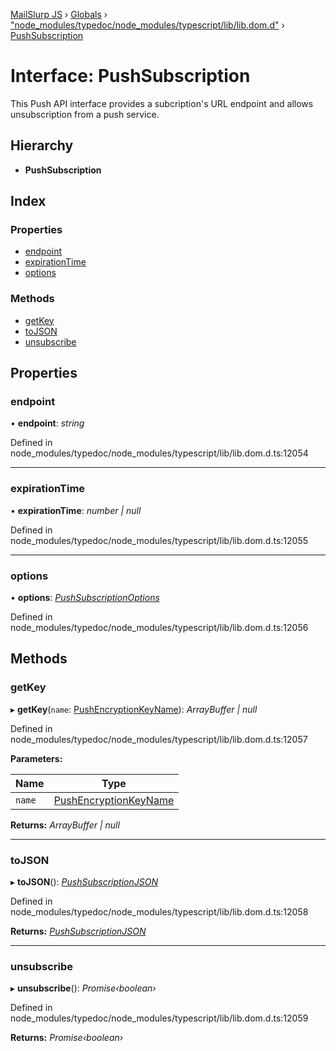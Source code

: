 [MailSlurp JS](../README.md) › [Globals](../globals.md) › ["node_modules/typedoc/node_modules/typescript/lib/lib.dom.d"](../modules/_node_modules_typedoc_node_modules_typescript_lib_lib_dom_d_.md) › [PushSubscription](_node_modules_typedoc_node_modules_typescript_lib_lib_dom_d_.pushsubscription.md)

# Interface: PushSubscription

This Push API interface provides a subcription's URL endpoint and allows unsubscription from a push service.

## Hierarchy

* **PushSubscription**

## Index

### Properties

* [endpoint](_node_modules_typedoc_node_modules_typescript_lib_lib_dom_d_.pushsubscription.md#endpoint)
* [expirationTime](_node_modules_typedoc_node_modules_typescript_lib_lib_dom_d_.pushsubscription.md#expirationtime)
* [options](_node_modules_typedoc_node_modules_typescript_lib_lib_dom_d_.pushsubscription.md#options)

### Methods

* [getKey](_node_modules_typedoc_node_modules_typescript_lib_lib_dom_d_.pushsubscription.md#getkey)
* [toJSON](_node_modules_typedoc_node_modules_typescript_lib_lib_dom_d_.pushsubscription.md#tojson)
* [unsubscribe](_node_modules_typedoc_node_modules_typescript_lib_lib_dom_d_.pushsubscription.md#unsubscribe)

## Properties

###  endpoint

• **endpoint**: *string*

Defined in node_modules/typedoc/node_modules/typescript/lib/lib.dom.d.ts:12054

___

###  expirationTime

• **expirationTime**: *number | null*

Defined in node_modules/typedoc/node_modules/typescript/lib/lib.dom.d.ts:12055

___

###  options

• **options**: *[PushSubscriptionOptions](_node_modules_typedoc_node_modules_typescript_lib_lib_dom_d_.pushsubscriptionoptions.md)*

Defined in node_modules/typedoc/node_modules/typescript/lib/lib.dom.d.ts:12056

## Methods

###  getKey

▸ **getKey**(`name`: [PushEncryptionKeyName](../modules/_node_modules_typedoc_node_modules_typescript_lib_lib_dom_d_.md#pushencryptionkeyname)): *ArrayBuffer | null*

Defined in node_modules/typedoc/node_modules/typescript/lib/lib.dom.d.ts:12057

**Parameters:**

Name | Type |
------ | ------ |
`name` | [PushEncryptionKeyName](../modules/_node_modules_typedoc_node_modules_typescript_lib_lib_dom_d_.md#pushencryptionkeyname) |

**Returns:** *ArrayBuffer | null*

___

###  toJSON

▸ **toJSON**(): *[PushSubscriptionJSON](_node_modules_typedoc_node_modules_typescript_lib_lib_dom_d_.pushsubscriptionjson.md)*

Defined in node_modules/typedoc/node_modules/typescript/lib/lib.dom.d.ts:12058

**Returns:** *[PushSubscriptionJSON](_node_modules_typedoc_node_modules_typescript_lib_lib_dom_d_.pushsubscriptionjson.md)*

___

###  unsubscribe

▸ **unsubscribe**(): *Promise‹boolean›*

Defined in node_modules/typedoc/node_modules/typescript/lib/lib.dom.d.ts:12059

**Returns:** *Promise‹boolean›*
